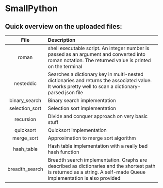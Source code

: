 # SmallPython

## Quick overview on the uploaded files:

| File  | Description |
| :---: | :---------  |
| roman | shell executable script. An integer number is passed as an argument and converted into roman notation. The returned value is printed on the terminal |
| nesteddic | Searches a dictionary key in multi-nested dictionaries and returns the associated value. It works pretty well to scan a dictionary-parsed json file  |
| binary_search | Binary search implementation |
| selection_sort | Selection sort implementation |
| recursion | Divide and conquer approach on very basic stuff |
| quicksort | Quicksort implementation|
| merge_sort | Approximation to merge sort algorithm |
| hash_table | Hash table implementation with a really bad hash function |
| breadth_search | Breadth search implementation. Graphs are described as dictionaries and the shortest path is returned as a string. A self-made Queue implementation is also provided |

